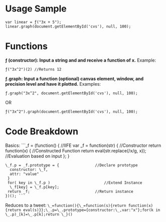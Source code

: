 Usage Sample
============

	var linear = ƒ("3x + 5");
	linear.graph(document.getElementById('cvs'), null, 100);

Functions
=========

__ƒ (constructor):	Input a string and and receive a function of x.__
Example:

	ƒ("3x^2")(2) //Returns 12
	
__ƒ.graph: Input a function (optional) canvas element, window, and precision level and have it plotted.__
Examples:

	ƒ.graph("3x^2", document.getElementById('cvs'), null, 100);

OR

	ƒ("3x^2").graph(document.getElementById('cvs'), null, 100);
	
Code Breakdown
==============

Basics:
	```\_f = (function() {						//IIFE
	 var _f = function(str) {				//Constructor
	  return function(x) {					//Constructed Function
	   return eval(str.replace(/x/g, x));	//Evaluation based on input
	  };
	 }
	
	\_f.p = _f.prototype = {				//Declare prototype
	  constructor: \_f,
	  attr: "value"
	 }
	 for( key in \_f.p )						//Extend Instance
	  \_f[key] = \_f.p[key];
	 return _f;								//Return instance
	})(); ```

Reduces to a tweet:
	```\_=function(){\_=function(s){return function(x){return eval(s)}};\_.p=\_.prototype={constructor:\_,var:"x"};for(k in \_.p)_[k]=\_.p[k];return \_}()```

	


